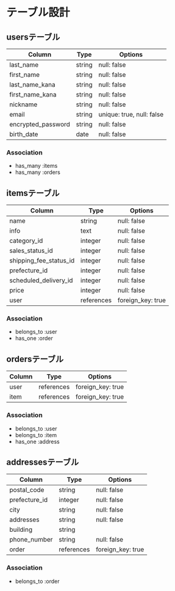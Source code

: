 # テーブル設計

## usersテーブル

| Column             | Type     | Options      |
| ------------------ | -------- | ------------ |
| last_name          | string   | null: false  |
| first_name         | string   | null: false  | 
| last_name_kana     | string   | null: false  |
| first_name_kana    | string   | null: false  |
| nickname           | string   | null: false  |
| email              | string   | unique: true, null: false |
| encrypted_password | string   | null: false  |
| birth_date         | date     | null: false  |

### Association

- has_many :items
- has_many :orders

## itemsテーブル

| Column                 | Type       | Options           |
| ---------------------- | ---------- | ----------------- |
| name                   | string     | null: false       |
| info                   | text       | null: false       |
| category_id            | integer    | null: false       |
| sales_status_id        | integer    | null: false       |
| shipping_fee_status_id | integer    | null: false       |
| prefecture_id          | integer    | null: false       |
| scheduled_delivery_id  | integer    | null: false       |
| price                  | integer    | null: false       |
| user                   | references | foreign_key: true |

### Association

- belongs_to :user
- has_one :order

## ordersテーブル

| Column         | Type       | Options           |
| -------------- | ---------- | ----------------- |
| user           | references | foreign_key: true |
| item           | references | foreign_key: true |

### Association

- belongs_to :user
- belongs_to :item
- has_one :address

## addressesテーブル

| Column          | Type       | Options           |
| --------------- | ---------- | ------------------|
| postal_code     | string     | null: false       |
| prefecture_id   | integer    | null: false       |
| city            | string     | null: false       |
| addresses       | string     | null: false       |
| building        | string     |                   |
| phone_number    | string     | null: false       |
| order           | references | foreign_key: true |

### Association

- belongs_to :order
